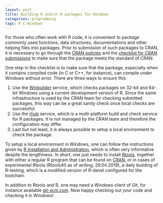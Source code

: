 ```yaml
---
layout: post
title: Building R and/or R packages for Windows
categories: programming
tags: R C Windows
---
```


For those who often work with R code, it is convenient to package commonly used functions, data structures, documentations and other helping files into packages. Prior to submission of such packages to CRAN, it is necessary to go through the [CRAN policies](https://cran.r-project.org/web/packages/submission_checklist.html) and the [checklist for CRAN submissions](https://cran.r-project.org/web/packages/submission_checklist.html) to make sure that the package meets the standard of CRAN.

One step in the checklist is to make sure that the package, especially when it contains compiled code (in C or C++, for instance), can compile under Windows without error. There are three ways to ensure this:

1. Use the [Winbuilder](https://win-builder.r-project.org/) service, which checks packages on 32-bit and 64-bit Windows using a current development version of R. Since the same infrastructure is used by the CRAN team for checking submitted packages, this way can be a great sanity check once local checks are successful.
2. Use the [rhub](https://github.com/r-hub/rhub) service, which is a multi-platform build and check service for R packages. It is not managed by the CRAN team and therefore the configuration may differ.
3. Last but not least, it is always possible to setup a local environment to check the package.

To setup a local environment in Windows, one can follow the instructions given by [R Installation and Administration](https://cran.r-project.org/doc/manuals/r-release/R-admin.html), which is often very informative despite the lengthiness. In short, one just needs to install [Rtools](https://cran.r-project.org/bin/windows/Rtools/), together with either a regular R program that can be found on [CRAN](https://cran.r-project.org/), or in cases of experimental Rtools (Rtools40 as of writing, 29.04.2019), a daily building of R-testing, which is a modified version of R-devel configured for the toolchain.

In addition to Rtools and R, one may need a Windows client of Git, for instance available [git-scm.com](https://git-scm.com/download/win). Now happy checking out your code and checking it in Windows!
